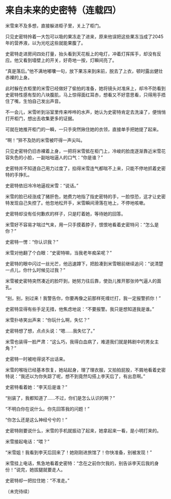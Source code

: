 # 来自未来的史密特（连载四）

米雪来不及多想，直接躲进柜子里，关上了柜门。 

只见史密特拎着一大包可以吸的果冻走了进来，原来他误把这些果冻当成了2045年的营养液，以为光吃这些就能果腹了。 

史密特走进房间四处打量，抬头看到天花板上的电灯，冲着灯挥挥手，却没有反应。他又看到墙壁上的开关，好奇地一按，灯瞬间亮了。 

“真是落后。”他不满地嘟囔一句，放下果冻来到床前，脱去了上衣，顿时露出健壮赤裸的上身。 

此时躲在衣柜里的米雪已经做好了偷拍的准备，她将镜头对准床上，却冷不防看到史密特性感有型的八块腹肌，马上惊得面红耳赤，想看又不好意思看，只得用手捂住了嘴，生怕自己发出声音。 

不一会儿，米雪听到浴室里传来哗哗的水声，她认为史密特肯定去洗澡了，便悄悄打开柜门，想出去收集更多的证据。 

可就在她推开柜门的一瞬，一只手突然揪住她的衣领，直接单手把她提了起来。 

“啊！”猝不及防的米雪被吓得一声尖叫。 

只见史密特仍旧赤裸着上身，一把将米雪抵在柜门上，冷峻的脸庞逐渐靠近米雪花容失色的小脸，一副咄咄逼人的口气：“你是谁？” 

史密特并不知道自己用力过度了，掐得米雪连气都喘不上来，只能不停地抓着史密特的手挣扎。 

史密特依旧冷冷地逼视米雪：“说话。” 

米雪的脸已经涨成了猪肝色，她费力地指了指史密特的手，一脸惊恐，这才让史密特发现自己失控了。他忽地松开手，米雪瞬间滑落在地上，不停地咳嗽。 

史密特却没有任何歉疚的样子，只是盯着她，等待她的回答。 

米雪好不容易才喘过气来，用一只手摸着脖子，恨恨地看着史密特问：“怎么是你？” 

史密特一愣：“你认识我？” 

米雪对他翻了个白眼：“史密特嘛，当我老年痴呆呢？” 

史密特的眼中闪过一丝光芒，他迅速蹲下，把脸凑到米雪眼前继续追问：“说清楚一点儿，你什么时候见过我？” 

米雪被史密特突然凑近的脸吓到，她努力往后靠，使劲儿推开那张帅气逼人的面孔。 

“别，别，别过来！我警告你，你要再像之前那样死缠烂打，我一定报警抓你！” 

史密特显得有些手足无措，他焦虑地说：“不要报警。我只是想知道我是谁。” 

米雪扑哧笑出声来：“你玩什么啊，失忆？” 

史密特想了想，点点头说：“嗯……我失忆了。” 

米雪也装得一脸严肃：“这么巧，我得白血病了，难道我们就是韩剧中的男女主角？” 

史密特一时被呛得说不出话来。 

米雪的喉咙已经基本恢复，她站起身，理了理衣服，又拍拍屁股，不屑地看着史密特说：“我还以为你失踪了呢，想不到竟然勾搭上李天后了，有出息啊。” 

史密特看着她：“李天后是谁？” 

“别装了，我都知道了……不过，你们是怎么认识的啊？” 

“不明白你在说什么。你先回答我的问题！” 

“你怎么还是这么神经兮兮的！” 

史密特刚要说什么，米雪的手机就振动了起来，她拿起来一看，是小明打来的。 

米雪接起电话：“喂？” 

“米雪姐！我看到李天后回来了！她刚刚进旅馆了！你快准备，别被发现！” 

米雪挂上电话，焦急地看着史密特：“念在之前你欠我的，别告诉李天后我的身份！”说完，她拔腿就要走人。 

史密特却一把拉住她：“不准走。” 

（未完待续）
